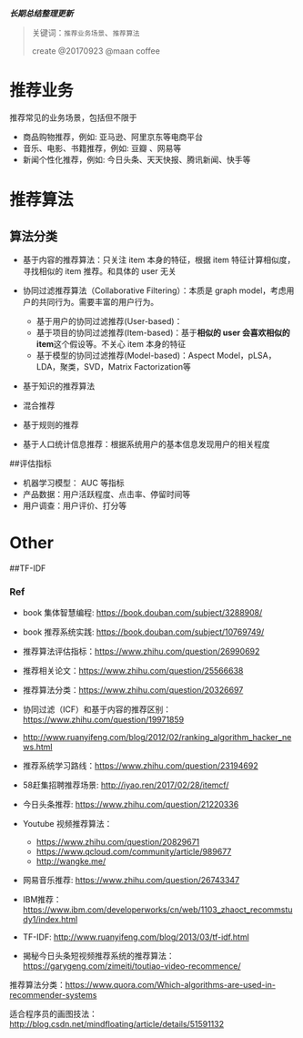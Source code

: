 ***长期总结整理更新***

> 关键词：`推荐业务场景`、`推荐算法`
>
> create @20170923 @maan coffee



# 推荐业务

推荐常见的业务场景，包括但不限于

* 商品购物推荐，例如: 亚马逊、阿里京东等电商平台
* 音乐、电影、书籍推荐，例如: 豆瓣 、网易等
* 新闻个性化推荐，例如: 今日头条、天天快报、腾讯新闻、快手等



# 推荐算法

## 算法分类

* 基于内容的推荐算法：只关注 item 本身的特征，根据 item 特征计算相似度，寻找相似的 item 推荐。和具体的 user 无关
* 协同过滤推荐算法（Collaborative Filtering）：本质是 graph model，考虑用户的共同行为。需要丰富的用户行为。
  * 基于用户的协同过滤推荐(User-based)：
  * 基于项目的协同过滤推荐(Item-based)：基于**相似的 user 会喜欢相似的 item**这个假设等。不关心 item 本身的特征
  * 基于模型的协同过滤推荐(Model-based)：Aspect Model，pLSA，LDA，聚类，SVD，Matrix Factorization等


* 基于知识的推荐算法
* 混合推荐
* 基于规则的推荐
* 基于人口统计信息推荐：根据系统用户的基本信息发现用户的相关程度





##评估指标

* 机器学习模型： AUC 等指标
* 产品数据：用户活跃程度、点击率、停留时间等
* 用户调查：用户评价、打分等





# Other

##TF-IDF







### Ref

* book 集体智慧编程: https://book.douban.com/subject/3288908/
* book 推荐系统实践: https://book.douban.com/subject/10769749/


* 推荐算法评估指标：https://www.zhihu.com/question/26990692


* 推荐相关论文：https://www.zhihu.com/question/25566638
* 推荐算法分类：https://www.zhihu.com/question/20326697
* 协同过滤（ICF）和基于内容的推荐区别：https://www.zhihu.com/question/19971859
* http://www.ruanyifeng.com/blog/2012/02/ranking_algorithm_hacker_news.html
* 推荐系统学习路线：https://www.zhihu.com/question/23194692



* 58赶集招聘推荐场景: http://iyao.ren/2017/02/28/itemcf/
* 今日头条推荐: https://www.zhihu.com/question/21220336
* Youtube 视频推荐算法：

  * https://www.zhihu.com/question/20829671
  * https://www.qcloud.com/community/article/989677
  * http://wangke.me/
* 网易音乐推荐: https://www.zhihu.com/question/26743347
* IBM推荐：https://www.ibm.com/developerworks/cn/web/1103_zhaoct_recommstudy1/index.html



* TF-IDF: http://www.ruanyifeng.com/blog/2013/03/tf-idf.html
* 揭秘今日头条短视频推荐系统的推荐算法：https://garygeng.com/zimeiti/toutiao-video-recommence/



推荐算法分类：https://www.quora.com/Which-algorithms-are-used-in-recommender-systems

适合程序员的画图技法：http://blog.csdn.net/mindfloating/article/details/51591132